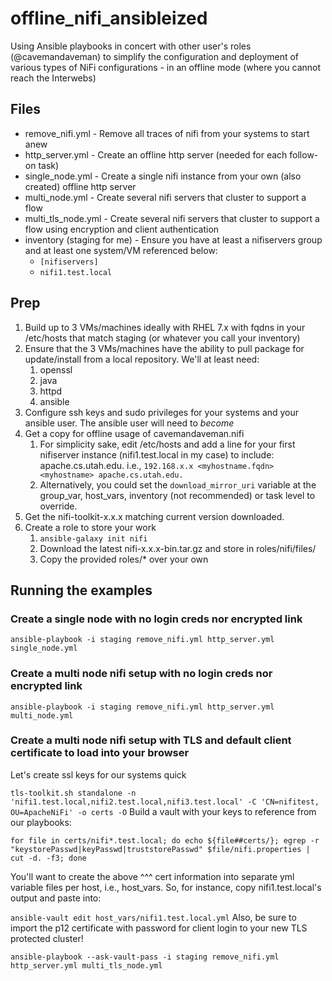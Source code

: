 # offline_nifi_ansibleized
Using Ansible playbooks in concert with other user's roles (@cavemandaveman) to simplify the configuration and deployment of various types of NiFi configurations - in an offline mode (where you cannot reach the Interwebs)

## Files
* remove_nifi.yml - Remove all traces of nifi from your systems to start anew
* http_server.yml - Create an offline http server (needed for each follow-on task)
* single_node.yml - Create a single nifi instance from your own (also created) offline http server 
* multi_node.yml - Create several nifi servers that cluster to support a flow
* multi_tls_node.yml - Create several nifi servers that cluster to support a flow using encryption and client authentication
* inventory (staging for me) - Ensure you have at least a nifiservers group and at least one system/VM referenced below:
  * `[nifiservers]`
  * `nifi1.test.local`

## Prep
1. Build up to 3 VMs/machines ideally with RHEL 7.x with fqdns in your /etc/hosts that match staging (or whatever you call your inventory)
1. Ensure that the 3 VMs/machines have the ability to pull package for update/install from a local repository. We'll at least need:
   1. openssl
   1. java
   1. httpd
   1. ansible
1. Configure ssh keys and sudo privileges for your systems and your ansible user. The ansible user will need to *become*
1. Get a copy for offline usage of cavemandaveman.nifi
   1. For simplicity sake, edit /etc/hosts and add a line for your first nifiserver instance (nifi1.test.local in my case) to include: apache.cs.utah.edu. i.e.,
`192.168.x.x <myhostname.fqdn> <myhostname> apache.cs.utah.edu.` 
   1. Alternatively, you could set the `download_mirror_uri` variable at the group_var, host_vars, inventory (not recommended) or task level to override.
1. Get the nifi-toolkit-x.x.x matching current version downloaded. 
1. Create a role to store your work
   1. `ansible-galaxy init nifi` 
   1. Download the latest nifi-x.x.x-bin.tar.gz and store in roles/nifi/files/
   1. Copy the provided roles/* over your own


## Running the examples
### Create a single node with no login creds nor encrypted link

`ansible-playbook -i staging remove_nifi.yml http_server.yml single_node.yml`

### Create a multi node nifi setup with no login creds nor encrypted link

`ansible-playbook -i staging remove_nifi.yml http_server.yml multi_node.yml` 

### Create a multi node nifi setup with TLS and default client certificate to load into your browser

Let's create ssl keys for our systems quick

`tls-toolkit.sh standalone -n 'nifi1.test.local,nifi2.test.local,nifi3.test.local' -C 'CN=nifitest, OU=ApacheNiFi' -o certs -O`
Build a vault with your keys to reference from our playbooks:

`for file in certs/nifi*.test.local; do echo ${file##certs/}; egrep -r "keystorePasswd|keyPasswd|truststorePasswd" $file/nifi.properties | cut -d. -f3; done`

You'll want to create the above ^^^ cert information into separate yml variable files per host, i.e., host_vars. So, for instance, copy nifi1.test.local's output and paste into:

`ansible-vault edit host_vars/nifi1.test.local.yml`
Also, be sure to import the p12 certificate with password for client login to your new TLS protected cluster!

`ansible-playbook --ask-vault-pass -i staging remove_nifi.yml http_server.yml multi_tls_node.yml`

